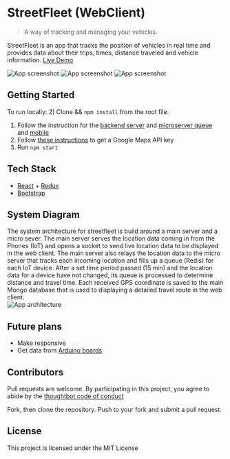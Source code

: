 # StreetFleet (WebClient)

> A way of tracking and managing your vehicles.

StreetFleet is an app that tracks the position of vehicles in real time and provides data about their trips, times, distance traveled and vehicle information. [Live Demo](http://streetfleet.s3-website.eu-west-3.amazonaws.com)


![App screenshot](https://github.com/nikwib/streetfleet-webclient/blob/develop/screenshots/HomePage.jpg)
![App screenshot](https://github.com/nikwib/streetfleet-webclient/blob/develop/screenshots/MapView.jpg)
![App screenshot](https://github.com/nikwib/streetfleet-webclient/blob/develop/screenshots/FleetOverview.jpg)

## Getting Started
To run locally:
2) Clone && `npm install` from the root file.
1) Follow the instruction for the [backend server](https://github.com/nikwib/streetfleet-backend) and [microserver queue](https://github.com/nikwib/streetfleet-mq) and [mobile](https://github.com/nikwib/streetfleet-mobile)
3) Follow [these instructions](https://developers.google.com/maps/documentation/javascript/get-api-key) to get a Google Maps API key
4) Run `npm start`

## Tech Stack

* [React](reactjs.org) + [Redux](redux.js.org)
* [Bootstrap](getbootstrap.com)

## System Diagram
The system architecture for streetfleet is build around a main server and a micro sever. The main server serves the location data coming in from the Phones (IoT) and opens a socket to send live location data to be displayed in the web client. The main server also relays the location data to the micro server that tracks each incoming location and fills up a queue (Redis) for each IoT device. After a set time period passed (15 min) and the location data for a device have not changed, its queue is processed to determine distance and travel time. Each received GPS coordinate is saved to the main Mongo database that is used to displaying a detailed travel route in the web client.  
![App architecture](https://github.com/nikwib/streetfleet-backend/blob/develop/Architecture.jpg)

## Future plans

* Make responsive
* Get data from [Arduino boards](www.arduino.cc)

## Contributors

Pull requests are welcome. By participating in this project, you agree to abide by the [thoughtbot code of conduct](https://thoughtbot.com/open-source-code-of-conduct)

Fork, then clone the repository. Push to your fork and submit a pull request.

## License

This project is licensed under the MIT License

